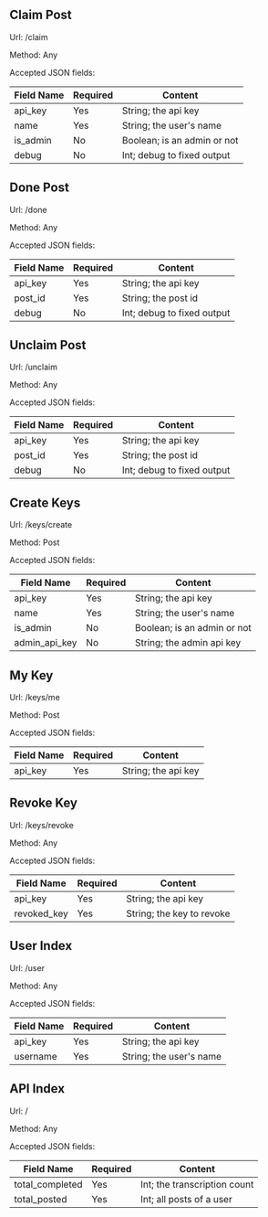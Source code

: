 ## Claim Post

Url: /claim

Method: Any

Accepted JSON fields:

| Field Name      | Required | Content                      |
|-----------------|----------|------------------------------|
| api_key         | Yes      | String; the api key          |
| name            | Yes      | String; the user's name      |
| is_admin        | No       | Boolean; is an admin or not  |
| debug           | No       | Int; debug to fixed output   |

## Done Post

Url: /done

Method: Any

Accepted JSON fields:

| Field Name      | Required | Content                      |
|-----------------|----------|------------------------------|
| api_key         | Yes      | String; the api key          |
| post_id         | Yes      | String; the post id          |
| debug           | No       | Int; debug to fixed output   |

## Unclaim Post

Url: /unclaim

Method: Any

Accepted JSON fields:

| Field Name      | Required | Content                      |
|-----------------|----------|------------------------------|
| api_key         | Yes      | String; the api key          |
| post_id         | Yes      | String; the post id          |
| debug           | No       | Int; debug to fixed output   |

## Create Keys

Url: /keys/create

Method: Post

Accepted JSON fields:

| Field Name    | Required | Content                      |
|---------------|----------|------------------------------|
| api_key       | Yes      | String; the api key          |
| name          | Yes      | String; the user's name      |
| is_admin      | No       | Boolean; is an admin or not  |
| admin_api_key | No       | String; the admin api key    |

## My Key

Url: /keys/me

Method: Post

Accepted JSON fields:

| Field Name      | Required | Content                      |
|-----------------|----------|------------------------------|
| api_key         | Yes      | String; the api key          |

## Revoke Key

Url: /keys/revoke

Method: Any

Accepted JSON fields:

| Field Name      | Required | Content                      |
|-----------------|----------|------------------------------|
| api_key         | Yes      | String; the api key          |
| revoked_key     | Yes      | String; the key to revoke    |

## User Index

Url: /user

Method: Any

Accepted JSON fields:

| Field Name      | Required | Content                      |
|-----------------|----------|------------------------------|
| api_key         | Yes      | String; the api key          |
| username        | Yes      | String; the user's name      |

## API Index

Url: /

Method: Any

Accepted JSON fields:

| Field Name      | Required | Content                      |
|-----------------|----------|------------------------------|
| total_completed | Yes      | Int; the transcription count |
| total_posted    | Yes      | Int; all posts of a user     |
